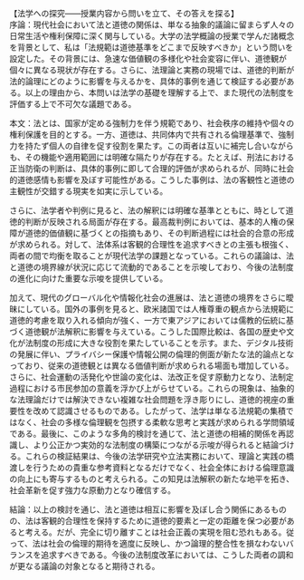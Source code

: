 【法学への探究――授業内容から問いを立て、その答えを探る】  
序論：現代社会において法と道徳の関係は、単なる抽象的議論に留まらず人々の日常生活や権利保障に深く関与している。大学の法学概論の授業で学んだ諸概念を背景として、私は「法規範は道徳基準をどこまで反映すべきか」という問いを設定した。その背景には、急速な価値観の多様化や社会変容に伴い、道徳観が個々に異なる現状が存在する。さらに、法理論と実務の現場では、道徳的判断が法的論理にどのように影響を与えるかを、具体的事例を通じて検証する必要がある。以上の理由から、本問いは法学の基礎を理解する上で、また現代の法制度を評価する上で不可欠な議題である。  

本文：法とは、国家が定める強制力を伴う規範であり、社会秩序の維持や個々の権利保護を目的とする。一方、道徳は、共同体内で共有される倫理基準で、強制力を持たず個人の自律を促す役割を果たす。この両者は互いに補完し合いながらも、その機能や適用範囲には明確な隔たりが存在する。たとえば、刑法における正当防衛の判断は、具体的事例に即して合理的評価が求められるが、同時に社会的道徳感情も影響を及ぼす可能性がある。こうした事例は、法の客観性と道徳の主観性が交錯する現実を如実に示している。  

さらに、法学者や判例に見ると、法の解釈には明確な基準とともに、時として道徳的判断が反映される局面が存在する。最高裁判例においては、基本的人権の保障が道徳的価値観に基づくとの指摘もあり、その判断過程には社会的合意の形成が求められる。対して、法体系は客観的合理性を追求すべきとの主張も根強く、両者の間で均衡を取ることが現代法学の課題となっている。これらの議論は、法と道徳の境界線が状況に応じて流動的であることを示唆しており、今後の法制度の進化に向けた重要な示唆を提供している。  

加えて、現代のグローバル化や情報化社会の進展は、法と道徳の境界をさらに曖昧にしている。国外の事例を見ると、欧米諸国では人権尊重の観点から法規範に道徳的考慮を取り入れる傾向が強く、一方で東アジアにおいては儒教的伝統に基づく道徳観が法解釈に影響を与えている。こうした国際比較は、各国の歴史や文化が法制度の形成に大きな役割を果たしていることを示す。また、デジタル技術の発展に伴い、プライバシー保護や情報公開の倫理的側面が新たな法的論点となっており、従来の道徳観とは異なる価値判断が求められる場面も増加している。さらに、社会運動の活発化や世論の変化は、法改正を促す原動力となり、法制定過程における市民参加の意義を浮かび上がらせている。これらの現象は、抽象的な法理論だけでは解決できない複雑な社会問題を浮き彫りにし、道徳的視座の重要性を改めて認識させるものである。したがって、法学は単なる法規範の集積ではなく、社会の多様な倫理観を包摂する柔軟な思考と実践が求められる学問領域である。最後に、このような多角的検討を通じて、法と道徳の相補的関係を再認識し、より公正かつ実効的な法制度の構築につながる示唆が得られると結論づける。これらの検証結果は、今後の法学研究や立法実務において、理論と実践の橋渡しを行うための貴重な参考資料となるだけでなく、社会全体における倫理意識の向上にも寄与するものと考えられる。この知見は法解釈の新たな地平を拓き、社会革新を促す強力な原動力となり確信する。  

結論：以上の検討を通じ、法と道徳は相互に影響を及ぼし合う関係にあるものの、法は客観的合理性を保持するために道徳的要素と一定の距離を保つ必要があると考える。だが、完全に切り離すことは社会正義の実現を阻む恐れもある。従って、法は社会の倫理的期待を適度に反映し、かつ論理的整合性を損なわないバランスを追求すべきである。今後の法制度改革においては、こうした両者の調和が更なる議論の対象となると期待される。